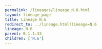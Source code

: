 ```yaml
---
permalink: /lineages/lineage_N.6.html
layout: lineage_page
title: Lineage N.6
redirect_to: ../lineage.html?lineage=N.6
lineage: N.6
parent: B.1.1.33
children: ['N.6']
---
```

